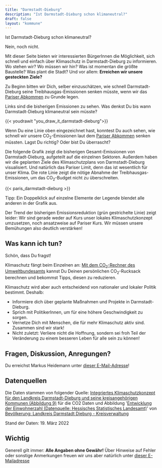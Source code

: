 ```yaml
---
title: "Darmstadt-Dieburg"
description: "Ist Darmstadt-Dieburg schon klimaneutral?"
draft: false
layout: "kommune"
---
```


Ist Darmstadt-Dieburg schon klimaneutral?

Nein, noch nicht.

Mit dieser Seite bieten wir interessierten BürgerInnen die Möglichkeit,
sich schnell und einfach über Klimaschutz in Darmstadt-Dieburg zu informieren.
Wo stehen wir? Wo müssen wir hin? Was ist momentan die größte Baustelle?
Was plant die Stadt?
Und vor allem: **Erreichen wir unsere gesteckten Ziele?**

Zu Beginn bitten wir Dich, selber einzuschätzen, wie schnell Darmstadt-Dieburg seine
Treibhausgas-Emissionen senken müsste, wenn wir das
[Pariser Abkommen](../../paris-limits) zu Grunde legen.

Links sind die bisherigen Emissionen zu sehen. Was denkst Du bis wann
Darmstadt-Dieburg klimaneutral sein müsste?

{{< youdrawit "you_draw_it_darmstadt-dieburg">}}

Wenn Du eine Linie oben eingezeichnet hast, konntest Du auch sehen, wie
schnell wir unsere CO<sub>2</sub>-Emissionen laut dem
[Pariser Abkommen](../../paris-limits) senken müssten. Lagst Du richtig?
Oder bist Du überrascht?

Die folgende Grafik zeigt die bisherigen Gesamt-Emissionen von Darmstadt-Dieburg,
aufgeteilt auf die einzelnen Sektoren.
Außerdem haben wir die geplanten Ziele des Klimaschutzplans von Darmstadt-Dieburg
visualisiert. Und natürlich das Pariser Limit, denn das ist wesentlich
für unser Klima. Die rote Linie zeigt die nötige Abnahme der
Treibhausgas-Emissionen, um das CO<sub>2</sub>-Budget nicht zu überschreiten.

{{< paris_darmstadt-dieburg >}}

Tipp: Ein Doppelklick auf einzelne Elemente der Legende blendet alle
anderen in der Grafik aus.

Der Trend der bisherigen Emissionsreduktion
(grün gestrichelte Linie) zeigt leider: Wir sind gerade weder auf Kurs
unser lokales Klimaschutzkonzept umzusetzen, noch ansatzweise auf Pariser
Kurs. Wir müssen unsere Bemühungen also deutlich verstärken!



## Was kann ich tun?

Schön, dass Du fragst!

Klimaschutz fängt beim Einzelnen an: [Mit dem CO<sub>2</sub>-Rechner des Umweltbundesamts](https://uba.co2-rechner.de/de_DE/) kannst Du Deinen persönlichen CO<sub>2</sub>-Rucksack berechnen und bekommst Tipps, diesen zu reduzieren.

Klimaschutz wird aber auch entscheidend von nationaler und lokaler Politik bestimmt.
Deshalb:

- Informiere dich über geplante Maßnahmen und Projekte in Darmstadt-Dieburg.
- Sprich mit PolitikerInnen, um für eine höhere Geschwindigkeit zu sorgen.
- Vernetze Dich mit Menschen, die für mehr Klimaschutz aktiv sind. Zusammen sind wir stark!
- Nicht zuletzt: Verliere nicht die Hoffnung, sondern sei froh Teil der Veränderung zu einem besseren Leben für alle sein zu können!

## Fragen, Diskussion, Anregungen?

Du erreichst Markus Heidemann unter [dieser E-Mail-Adresse](mailto:klimawatch@4foss.de)!

## Datenquellen

Die Daten stammen von folgender Quelle: [Integriertes Klimaschutzkonzept für den Landkreis Darmstadt-Dieburg und seine kreisangehörigen Kommunen (Abbildung 9)](https://www.ladadi.de/index.php?eID=tx_securedownloads&p=18185&u=1&g=0&t=1647766888&hash=a78ed334cd77fc2bb945fff8980c1278a8d90a9e&file=fileadmin/user_upload/Medienarchiv/Abteilungen/L_1/Energie_IKSK/2IKSK_LaDaDi052017_-_Endbericht_Rev-D2.pdf) für die CO2 Daten und Abbildung '[Entwicklung der Einwohnerzahl (Datenquelle: Hessisches Statistisches Landesamt)](https://www.ladadi.de/index.php?eID=tx_cms_showpic&file=170268&md5=061b97b0a86104b0c0486deac6a4a1079a250cd2&parameters[0]=YTo0OntzOjU6IndpZHRoIjtzOjU6IjEwMDBtIjtzOjY6ImhlaWdodCI7czo0OiI4&parameters[1]=NTBtIjtzOjc6ImJvZHlUYWciO3M6NDE6Ijxib2R5IHN0eWxlPSJtYXJnaW46MDsg&parameters[2]=YmFja2dyb3VuZDojZmZmOyI%2BIjtzOjQ6IndyYXAiO3M6Mzc6IjxhIGhyZWY9Imph&parameters[3]=dmFzY3JpcHQ6Y2xvc2UoKTsiPiB8IDwvYT4iO30%3D)' von [Bevölkerung: Landkreis Darmstadt Dieburg - Kreisverwaltung](https://www.ladadi.de/landkreis-verwaltung/der-kreis/kreisstatistik/bevoelkerung.html)

Stand der Daten: 19. März 2022

## Wichtig

Generell gilt immer: **Alle Angaben ohne Gewähr!** Über Hinweise auf
Fehler oder sonstige Anmerkungen freuen wir uns aber natürlich unter [dieser E-Mailadresse](mailto:ed.xmg@liam_h.sukram!)
